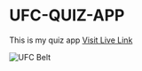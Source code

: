 # UFC-QUIZ-APP

This is my quiz app
[Visit Live Link](https://nazalparvin.github.io/UFC-Quiz/)

![UFC Belt](https://github.com/NazalParvin/UFC-Quiz/blob/master/ufc-belt.jpeg?raw=true)